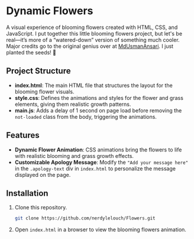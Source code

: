 # Dynamic Flowers 

A visual experience of blooming flowers created with HTML, CSS, and JavaScript.
I put together this little blooming flowers project, but let's be real—it’s more of a “watered-down” version of something much cooler. Major credits go to the original genius over at [MdUsmanAnsari](https://github.com/MdUsmanAnsari). I just planted the seeds! 🌱

## Project Structure

- **index.html**: The main HTML file that structures the layout for the blooming flower visuals.
- **style.css**: Defines the animations and styles for the flower and grass elements, giving them realistic growth patterns.
- **main.js**: Adds a delay of 1 second on page load before removing the `not-loaded` class from the body, triggering the animations.

## Features

- **Dynamic Flower Animation**: CSS animations bring the flowers to life with realistic blooming and grass growth effects.
- **Customizable Apology Message**: Modify the `"Add your message here"` in the `.apology-text` div in `index.html` to personalize the message displayed on the page.

## Installation

1. Clone this repository.
    ```bash
    git clone https://github.com/nerdylelouch/Flowers.git
    ```
2. Open `index.html` in a browser to view the blooming flowers animation.
